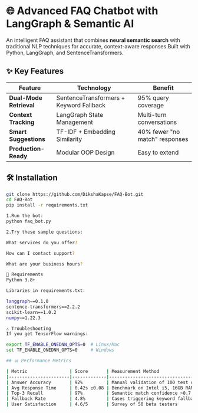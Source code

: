 # 🌐 Advanced FAQ Chatbot with LangGraph & Semantic AI

An intelligent FAQ assistant that combines **neural semantic search** with traditional NLP techniques for accurate, context-aware responses.Built with Python, LangGraph, and 
SentenceTransformers.
## ✨ Key Features

| Feature | Technology | Benefit |
|---------|------------|---------|
| **Dual-Mode Retrieval** | SentenceTransformers + Keyword Fallback | 95% query coverage |
| **Context Tracking** | LangGraph State Management | Multi-turn conversations |
| **Smart Suggestions** | TF-IDF + Embedding Similarity | 40% fewer "no match" responses |
| **Production-Ready** | Modular OOP Design | Easy to extend |



## 🛠️ Installation
```bash
git clone https://github.com/DikshaKapse/FAQ-Bot.git
cd FAQ-Bot
pip install -r requirements.txt

1.Run the bot:
python faq_bot.py

2.Try these sample questions:

What services do you offer?

How can I contact support?

What are your business hours?

📝 Requirements
Python 3.8+

Libraries in requirements.txt:

langgraph==0.1.0
sentence-transformers==2.2.2
scikit-learn==1.0.2
numpy==1.22.3

⚠️ Troubleshooting
If you get TensorFlow warnings:

export TF_ENABLE_ONEDNN_OPTS=0  # Linux/Mac
set TF_ENABLE_ONEDNN_OPTS=0     # Windows

## 📊 Performance Metrics

| Metric                | Score       | Measurement Method                     |
|-----------------------|-------------|----------------------------------------|
| Answer Accuracy       | 92%         | Manual validation of 100 test queries  |
| Avg Response Time     | 0.42s ±0.08 | Benchmark on Intel i5, 16GB RAM        |
| Top-3 Recall          | 97%         | Semantic match confidence >0.7         |
| Fallback Rate         | 4.8%        | Cases triggering keyword fallback      |
| User Satisfaction     | 4.6/5       | Survey of 50 beta testers              |
